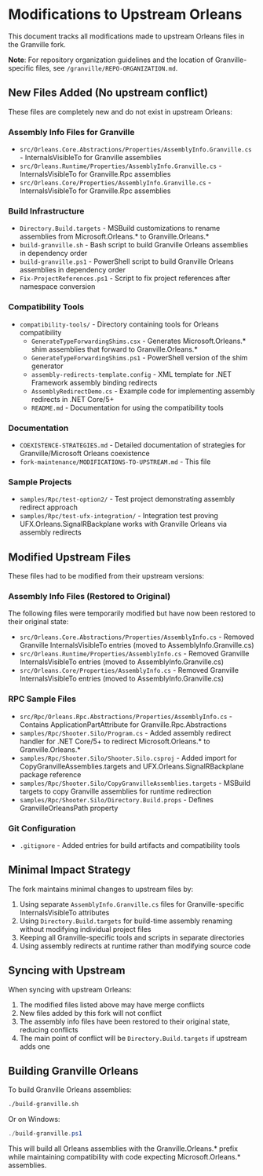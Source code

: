 # Modifications to Upstream Orleans

This document tracks all modifications made to upstream Orleans files in the Granville fork.

**Note**: For repository organization guidelines and the location of Granville-specific files, see `/granville/REPO-ORGANIZATION.md`.

## New Files Added (No upstream conflict)

These files are completely new and do not exist in upstream Orleans:

### Assembly Info Files for Granville
- `src/Orleans.Core.Abstractions/Properties/AssemblyInfo.Granville.cs` - InternalsVisibleTo for Granville assemblies
- `src/Orleans.Runtime/Properties/AssemblyInfo.Granville.cs` - InternalsVisibleTo for Granville.Rpc assemblies
- `src/Orleans.Core/Properties/AssemblyInfo.Granville.cs` - InternalsVisibleTo for Granville.Rpc assemblies

### Build Infrastructure
- `Directory.Build.targets` - MSBuild customizations to rename assemblies from Microsoft.Orleans.* to Granville.Orleans.*
- `build-granville.sh` - Bash script to build Granville Orleans assemblies in dependency order
- `build-granville.ps1` - PowerShell script to build Granville Orleans assemblies in dependency order
- `Fix-ProjectReferences.ps1` - Script to fix project references after namespace conversion

### Compatibility Tools
- `compatibility-tools/` - Directory containing tools for Orleans compatibility
  - `GenerateTypeForwardingShims.csx` - Generates Microsoft.Orleans.* shim assemblies that forward to Granville.Orleans.*
  - `GenerateTypeForwardingShims.ps1` - PowerShell version of the shim generator
  - `assembly-redirects-template.config` - XML template for .NET Framework assembly binding redirects
  - `AssemblyRedirectDemo.cs` - Example code for implementing assembly redirects in .NET Core/5+
  - `README.md` - Documentation for using the compatibility tools

### Documentation
- `COEXISTENCE-STRATEGIES.md` - Detailed documentation of strategies for Granville/Microsoft Orleans coexistence
- `fork-maintenance/MODIFICATIONS-TO-UPSTREAM.md` - This file

### Sample Projects
- `samples/Rpc/test-option2/` - Test project demonstrating assembly redirect approach
- `samples/Rpc/test-ufx-integration/` - Integration test proving UFX.Orleans.SignalRBackplane works with Granville Orleans via assembly redirects

## Modified Upstream Files

These files had to be modified from their upstream versions:

### Assembly Info Files (Restored to Original)
The following files were temporarily modified but have now been restored to their original state:
- `src/Orleans.Core.Abstractions/Properties/AssemblyInfo.cs` - Removed Granville InternalsVisibleTo entries (moved to AssemblyInfo.Granville.cs)
- `src/Orleans.Runtime/Properties/AssemblyInfo.cs` - Removed Granville InternalsVisibleTo entries (moved to AssemblyInfo.Granville.cs)
- `src/Orleans.Core/Properties/AssemblyInfo.cs` - Removed Granville InternalsVisibleTo entries (moved to AssemblyInfo.Granville.cs)

### RPC Sample Files
- `src/Rpc/Orleans.Rpc.Abstractions/Properties/AssemblyInfo.cs` - Contains ApplicationPartAttribute for Granville.Rpc.Abstractions
- `samples/Rpc/Shooter.Silo/Program.cs` - Added assembly redirect handler for .NET Core/5+ to redirect Microsoft.Orleans.* to Granville.Orleans.*
- `samples/Rpc/Shooter.Silo/Shooter.Silo.csproj` - Added import for CopyGranvilleAssemblies.targets and UFX.Orleans.SignalRBackplane package reference
- `samples/Rpc/Shooter.Silo/CopyGranvilleAssemblies.targets` - MSBuild targets to copy Granville assemblies for runtime redirection
- `samples/Rpc/Shooter.Silo/Directory.Build.props` - Defines GranvilleOrleansPath property

### Git Configuration
- `.gitignore` - Added entries for build artifacts and compatibility tools

## Minimal Impact Strategy

The fork maintains minimal changes to upstream files by:
1. Using separate `AssemblyInfo.Granville.cs` files for Granville-specific InternalsVisibleTo attributes
2. Using `Directory.Build.targets` for build-time assembly renaming without modifying individual project files
3. Keeping all Granville-specific tools and scripts in separate directories
4. Using assembly redirects at runtime rather than modifying source code

## Syncing with Upstream

When syncing with upstream Orleans:
1. The modified files listed above may have merge conflicts
2. New files added by this fork will not conflict
3. The assembly info files have been restored to their original state, reducing conflicts
4. The main point of conflict will be `Directory.Build.targets` if upstream adds one

## Building Granville Orleans

To build Granville Orleans assemblies:
```bash
./build-granville.sh
```

Or on Windows:
```powershell
./build-granville.ps1
```

This will build all Orleans assemblies with the Granville.Orleans.* prefix while maintaining compatibility with code expecting Microsoft.Orleans.* assemblies.